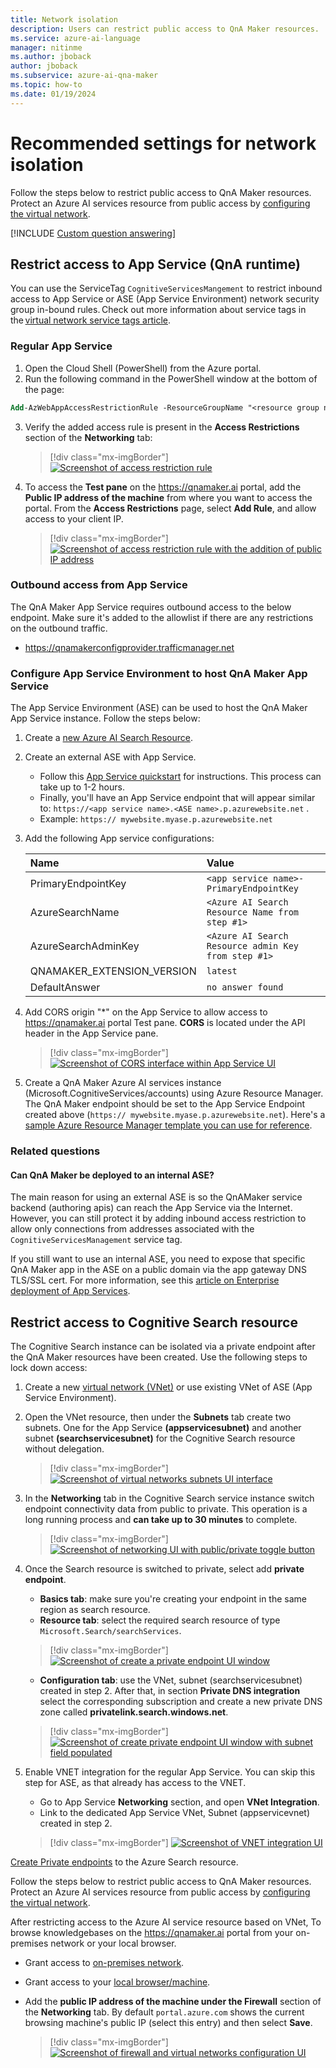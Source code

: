 ```yaml
---
title: Network isolation
description: Users can restrict public access to QnA Maker resources.
ms.service: azure-ai-language
manager: nitinme
ms.author: jboback
author: jboback
ms.subservice: azure-ai-qna-maker
ms.topic: how-to
ms.date: 01/19/2024
---
```


# Recommended settings for network isolation

Follow the steps below to restrict public access to QnA Maker resources. Protect an Azure AI services resource from public access by [configuring the virtual network](../../cognitive-services-virtual-networks.md?tabs=portal).

[!INCLUDE [Custom question answering](../includes/new-version.md)]

## Restrict access to App Service (QnA runtime)

You can use the ServiceTag `CognitiveServicesMangement` to restrict inbound access to App Service or ASE (App Service Environment) network security group in-bound rules. Check out more information about service tags in the [virtual network service tags article](../../../virtual-network/service-tags-overview.md). 

### Regular App Service

1. Open the Cloud Shell (PowerShell) from the Azure portal.
2. Run the following command in the PowerShell window at the bottom of the page:

```ps
Add-AzWebAppAccessRestrictionRule -ResourceGroupName "<resource group name>" -WebAppName "<app service name>" -Name "Cognitive Services Tag" -Priority 100 -Action Allow -ServiceTag "CognitiveServicesManagement" 
```
3.  Verify the added access rule is present in the **Access Restrictions** section of the **Networking** tab:  

    > [!div class="mx-imgBorder"]
    > [ ![Screenshot of access restriction rule](../media/network-isolation/access-restrictions.png) ](../media/network-isolation/access-restrictions.png#lightbox)

4. To access the **Test pane** on the https://qnamaker.ai portal, add the **Public IP address of the machine** from where you want to access the portal. From the **Access Restrictions** page, select **Add Rule**, and allow access to your client IP. 

    > [!div class="mx-imgBorder"]
    > [ ![Screenshot of access restriction rule with the addition of public IP address](../media/network-isolation/public-address.png) ](../media/network-isolation/public-address.png#lightbox)

### Outbound access from App Service

The QnA Maker App Service requires outbound access to the below endpoint. Make sure it's added to the allowlist if there are any restrictions on the outbound traffic.
- https://qnamakerconfigprovider.trafficmanager.net


### Configure App Service Environment to host QnA Maker App Service

The App Service Environment (ASE) can be used to host the QnA Maker App Service instance. Follow the steps below:

1. Create a [new Azure AI Search Resource](https://portal.azure.com/#create/Microsoft.Search).
2. Create an external ASE with App Service.
    - Follow this [App Service quickstart](../../../app-service/environment/create-external-ase.md#create-an-ase-and-an-app-service-plan-together) for instructions. This process can take up to 1-2 hours.
    - Finally, you'll have an App Service endpoint that will appear similar to: `https://<app service name>.<ASE name>.p.azurewebsite.net` . 
	- Example: `https:// mywebsite.myase.p.azurewebsite.net`  
3. Add the following App service configurations:
    
    | Name                       | Value                                                     |
    |:---------------------------|:----------------------------------------------------------| 
    | PrimaryEndpointKey         | `<app service name>-PrimaryEndpointKey`                   | 
    | AzureSearchName            | `<Azure AI Search Resource Name from step #1>`     | 
    | AzureSearchAdminKey        | `<Azure AI Search Resource admin Key from step #1>`| 
    | QNAMAKER_EXTENSION_VERSION | `latest`                                                  |
    | DefaultAnswer              | `no answer found`                                         |

4. Add CORS origin "*" on the App Service to allow access to https://qnamaker.ai portal Test pane. **CORS** is located under the API header in the App Service pane.

    > [!div class="mx-imgBorder"]
    > [ ![Screenshot of CORS interface within App Service UI](../media/network-isolation/cross-orgin-resource-sharing.png) ](../media/network-isolation/cross-orgin-resource-sharing.png#lightbox)

5. Create a QnA Maker Azure AI services instance (Microsoft.CognitiveServices/accounts) using Azure Resource Manager. The QnA Maker endpoint should be set to the App Service Endpoint created above (`https:// mywebsite.myase.p.azurewebsite.net`). Here's a [sample Azure Resource Manager template you can use for reference](https://github.com/pchoudhari/QnAMakerBackupRestore/tree/master/QnAMakerASEArmTemplate).

### Related questions

#### Can QnA Maker be deployed to an internal ASE?

The main reason for using an external ASE is so the QnAMaker service backend (authoring apis) can reach the App Service via the Internet. However, you can still protect it by adding inbound access restriction to allow only connections from addresses associated with the `CognitiveServicesManagement` service tag.

If you still want to use an internal ASE, you need to expose that specific QnA Maker app in the ASE on a public domain via the app gateway DNS TLS/SSL cert. For more information, see this [article on Enterprise deployment of App Services](/azure/architecture/reference-architectures/enterprise-integration/ase-standard-deployment).

## Restrict access to Cognitive Search resource

The Cognitive Search instance can be isolated via a private endpoint after the QnA Maker resources have been created. Use the following steps to lock down access:

1. Create a new [virtual network (VNet)](https://portal.azure.com/#create/Microsoft.VirtualNetwork-ARM) or use existing VNet of ASE (App Service Environment).
2. Open the VNet resource, then under the **Subnets** tab create two subnets. One for the App Service **(appservicesubnet)** and another subnet **(searchservicesubnet)** for the Cognitive Search resource without delegation. 

    > [!div class="mx-imgBorder"]
    > [ ![Screenshot of virtual networks subnets UI interface](../media/network-isolation/subnets.png) ](../media/network-isolation/subnets.png#lightbox)

3. In the **Networking** tab in the Cognitive Search service instance switch endpoint connectivity data from public to private. This operation is a long running process and **can take up to 30 minutes** to complete.

    > [!div class="mx-imgBorder"]
    > [ ![Screenshot of networking UI with public/private toggle button](../media/network-isolation/private.png) ](../media/network-isolation/private.png#lightbox)

4. Once the Search resource is switched to private, select add **private endpoint**.
    - **Basics tab**: make sure you're creating your endpoint in the same region as search resource.
    - **Resource tab**: select the required search resource of type `Microsoft.Search/searchServices`.

    > [!div class="mx-imgBorder"]
    > [ ![Screenshot of create a private endpoint UI window](../media/network-isolation/private-endpoint.png) ](../media/network-isolation/private-endpoint.png#lightbox)

    - **Configuration tab**:  use the VNet, subnet (searchservicesubnet) created in step 2. After that, in section **Private DNS integration** select the corresponding subscription and create a new private DNS zone called **privatelink.search.windows.net**.

     > [!div class="mx-imgBorder"]
     > [ ![Screenshot of create private endpoint UI window with subnet field populated](../media/network-isolation/subnet.png) ](../media/network-isolation/subnet.png#lightbox)

5. Enable VNET integration for the regular App Service. You can skip this step for ASE, as that already has access to the VNET.
	- Go to App Service **Networking** section, and open **VNet Integration**.
	- Link to the dedicated App Service VNet, Subnet (appservicevnet) created in step 2.
    
     > [!div class="mx-imgBorder"]
     > [ ![Screenshot of VNET integration UI](../media/network-isolation/integration.png) ](../media/network-isolation/integration.png#lightbox)

[Create Private endpoints](../reference-private-endpoint.md) to the Azure Search resource.

Follow the steps below to restrict public access to QnA Maker resources. Protect an Azure AI services resource from public access by [configuring the virtual network](../../cognitive-services-virtual-networks.md?tabs=portal).

After restricting access to the Azure AI service resource based on VNet, To browse knowledgebases on the https://qnamaker.ai portal from your on-premises network or your local browser.
- Grant access to [on-premises network](../../cognitive-services-virtual-networks.md?tabs=portal#configure-access-from-on-premises-networks).
- Grant access to your [local browser/machine](../../cognitive-services-virtual-networks.md?tabs=portal#managing-ip-network-rules).
- Add the **public IP address of the machine  under the Firewall** section of the **Networking** tab. By default `portal.azure.com` shows the current browsing machine's public IP (select this entry) and then select **Save**.

     > [!div class="mx-imgBorder"]
     > [ ![Screenshot of firewall and virtual networks configuration UI]( ../media/network-isolation/firewall.png) ](  ../media/network-isolation/firewall.png#lightbox)
